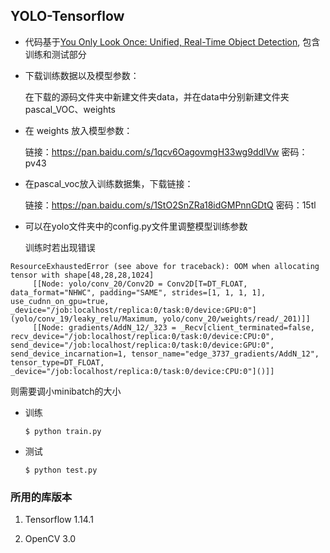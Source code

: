 ## YOLO-Tensorflow

* 代码基于[You Only Look Once: Unified, Real-Time Object Detection](https://arxiv.org/pdf/1506.02640.pdf), 包含训练和测试部分 

* 下载训练数据以及模型参数：


    在下载的源码文件夹中新建文件夹data，并在data中分别新建文件夹pascal_VOC、weights

* 在 weights 放入模型参数：

    链接：https://pan.baidu.com/s/1qcv6OagovmgH33wg9ddlVw 密码：pv43


* 在pascal_voc放入训练数据集，下载链接：

    链接：https://pan.baidu.com/s/1StO2SnZRa18idGMPnnGDtQ 密码：15tl


* 可以在yolo文件夹中的config.py文件里调整模型训练参数

    训练时若出现错误

```
ResourceExhaustedError (see above for traceback): OOM when allocating tensor with shape[48,28,28,1024]
	 [[Node: yolo/conv_20/Conv2D = Conv2D[T=DT_FLOAT, data_format="NHWC", padding="SAME", strides=[1, 1, 1, 1], use_cudnn_on_gpu=true, _device="/job:localhost/replica:0/task:0/device:GPU:0"](yolo/conv_19/leaky_relu/Maximum, yolo/conv_20/weights/read/_201)]]
	 [[Node: gradients/AddN_12/_323 = _Recv[client_terminated=false, recv_device="/job:localhost/replica:0/task:0/device:CPU:0", send_device="/job:localhost/replica:0/task:0/device:GPU:0", send_device_incarnation=1, tensor_name="edge_3737_gradients/AddN_12", tensor_type=DT_FLOAT, _device="/job:localhost/replica:0/task:0/device:CPU:0"]()]]
```
则需要调小minibatch的大小


* 训练
	```Shell
	$ python train.py
	```

* 测试
	```Shell
	$ python test.py
	```

### 所用的库版本
1. Tensorflow 1.14.1

2. OpenCV 3.0
